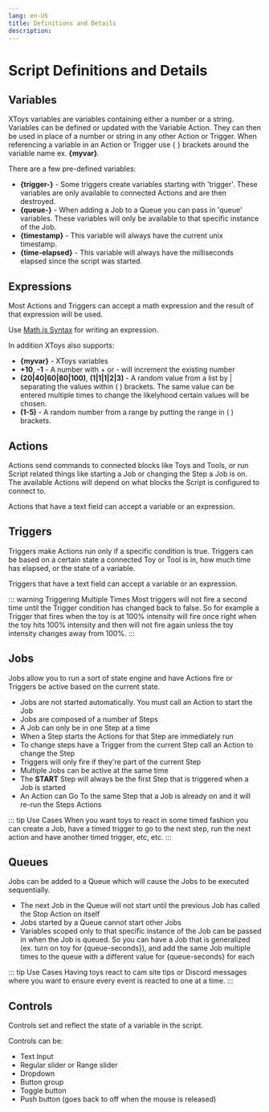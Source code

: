 ```yaml
---
lang: en-US
title: Definitions and Details
description: 
---
```


# Script Definitions and Details

## Variables

XToys variables are variables containing either a number or a string. Variables can be defined or updated with the Variable Action. They can then be used in place of a number or string in any other Action or Trigger. When referencing a variable in an Action or Trigger use { } brackets around the variable name ex. **{myvar}**.

There are a few pre-defined variables:
* **{trigger-}** - Some triggers create variables starting with 'trigger'. These variables are only available to connected Actions and are then destroyed.
* **{queue-}** - When adding a Job to a Queue you can pass in 'queue' variables. These variables will only be available to that specific instance of the Job.
* **{timestamp}** - This variable will always have the current unix timestamp.
* **{time-elapsed}** - This variable will always have the milliseconds elapsed since the script was started.

## Expressions

Most Actions and Triggers can accept a math expression and the result of that expression will be used.

Use [Math.js Syntax](https://mathjs.org/docs/expressions/syntax.html) for writing an expression.

In addition XToys also supports:
* **{myvar}** - XToys variables
* **+10**, **-1** - A number with + or - will increment the existing number
* **(20|40|60|80|100)**, **(1|1|1|2|3)** - A random value from a list by | separating the values within ( ) brackets. The same value can be entered multiple times to change the likelyhood certain values will be chosen.
* **(1-5)** - A random number from a range by putting the range in ( ) brackets.

## Actions

Actions send commands to connected blocks like Toys and Tools, or run Script related things like starting a Job or changing the Step a Job is on. The available Actions will depend on what blocks the Script is configured to connect to.

Actions that have a text field can accept a variable or an expression.

## Triggers

Triggers make Actions run only if a specific condition is true. Triggers can be based on a certain state a connected Toy or Tool is in, how much time has elapsed, or the state of a variable.

Triggers that have a text field can accept a variable or an expression.

::: warning Triggering Multiple Times
Most triggers will not fire a second time until the Trigger condition has changed back to false. So for example a Trigger that fires when the toy is at 100% intensity will fire once right when the toy hits 100% intensity and then will not fire again unless the toy intensity changes away from 100%.
:::

## Jobs

Jobs allow you to run a sort of state engine and have Actions fire or Triggers be active based on the current state.

* Jobs are not started automatically. You must call an Action to start the Job
* Jobs are composed of a number of Steps
* A Job can only be in one Step at a time
* When a Step starts the Actions for that Step are immediately run
* To change steps have a Trigger from the current Step call an Action to change the Step
* Triggers will only fire if they're part of the current Step
* Multiple Jobs can be active at the same time
* The **START** Step will always be the first Step that is triggered when a Job is started
* An Action can Go To the same Step that a Job is already on and it will re-run the Steps Actions

::: tip Use Cases
When you want toys to react in some timed fashion you can create a Job, have a timed trigger to go to the next step, run the next action and have another timed trigger, etc, etc.
:::

## Queues

Jobs can be added to a Queue which will cause the Jobs to be executed sequentially.

* The next Job in the Queue will not start until the previous Job has called the Stop Action on itself
* Jobs started by a Queue cannot start other Jobs
* Variables scoped only to that specific instance of the Job can be passed in when the Job is queued. So you can have a Job that is generalized (ex. turn on toy for {queue-seconds}), and add the same Job multiple times to the queue with a different value for {queue-seconds} for each


::: tip Use Cases
Having toys react to cam site tips or Discord messages where you want to ensure every event is reacted to one at a time.
:::

## Controls

Controls set and reflect the state of a variable in the script.

Controls can be:
* Text Input
* Regular slider or Range slider
* Dropdown
* Button group
* Toggle button
* Push button (goes back to off when the mouse is released)